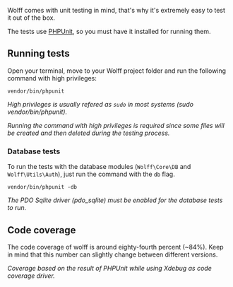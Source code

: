 Wolff comes with unit testing in mind, that's why it's extremely easy to test it out of the box.

The tests use [PHPUnit](https://phpunit.de), so you must have it installed for running them.

## Running tests

Open your terminal, move to your Wolff project folder and run the following command with high privileges:

```
vendor/bin/phpunit
```

_High privileges is usually refered as `sudo` in most systems (sudo vendor/bin/phpunit)._

_Running the command with high privileges is required since some files will be created and then deleted during the testing process._

### Database tests

To run the tests with the database modules (`Wolff\Core\DB` and `Wolff\Utils\Auth`), just run the command with the `db` flag.

```
vendor/bin/phpunit -db
```

_The PDO Sqlite driver (pdo_sqlite) must be enabled for the database tests to run._

## Code coverage

The code coverage of wolff is around eighty-fourth percent (~84%). Keep in mind that this number can slightly change between different versions.

_Coverage based on the result of PHPUnit while using Xdebug as code coverage driver._

